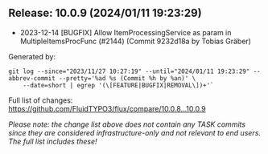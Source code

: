 ## Release: 10.0.9 (2024/01/11 19:23:29)

* 2023-12-14 [BUGFIX] Allow ItemProcessingService as param in MultipleItemsProcFunc (#2144) (Commit 9232d18a by Tobias Gräber)

Generated by:

```
git log --since="2023/11/27 10:27:19" --until="2024/01/11 19:23:29" --abbrev-commit --pretty='%ad %s (Commit %h by %an)' \
    --date=short | egrep '(\[FEATURE|BUGFIX|REMOVAL\])+'`
```

Full list of changes: https://github.com/FluidTYPO3/flux/compare/10.0.8...10.0.9

*Please note: the change list above does not contain any TASK commits since they are considered 
infrastructure-only and not relevant to end users. The full list includes these!*

